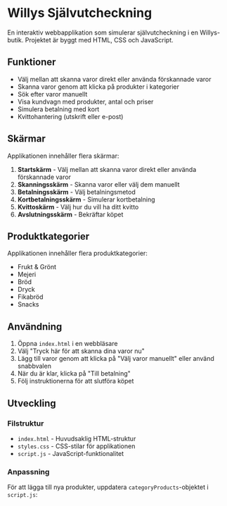 # Willys Självutcheckning

En interaktiv webbapplikation som simulerar självutcheckning i en Willys-butik. Projektet är byggt med HTML, CSS och JavaScript.

## Funktioner

- Välj mellan att skanna varor direkt eller använda förskannade varor
- Skanna varor genom att klicka på produkter i kategorier
- Sök efter varor manuellt
- Visa kundvagn med produkter, antal och priser
- Simulera betalning med kort
- Kvittohantering (utskrift eller e-post)

## Skärmar

Applikationen innehåller flera skärmar:

1. **Startskärm** - Välj mellan att skanna varor direkt eller använda förskannade varor
2. **Skanningsskärm** - Skanna varor eller välj dem manuellt
3. **Betalningsskärm** - Välj betalningsmetod
4. **Kortbetalningsskärm** - Simulerar kortbetalning
5. **Kvittoskärm** - Välj hur du vill ha ditt kvitto
6. **Avslutningsskärm** - Bekräftar köpet

## Produktkategorier

Applikationen innehåller flera produktkategorier:

- Frukt & Grönt
- Mejeri
- Bröd
- Dryck
- Fikabröd
- Snacks

## Användning

1. Öppna `index.html` i en webbläsare
2. Välj "Tryck här för att skanna dina varor nu"
3. Lägg till varor genom att klicka på "Välj varor manuellt" eller använd snabbvalen
4. När du är klar, klicka på "Till betalning"
5. Följ instruktionerna för att slutföra köpet

## Utveckling

### Filstruktur

- `index.html` - Huvudsaklig HTML-struktur
- `styles.css` - CSS-stilar för applikationen
- `script.js` - JavaScript-funktionalitet

### Anpassning

För att lägga till nya produkter, uppdatera `categoryProducts`-objektet i `script.js`:
